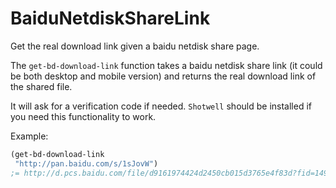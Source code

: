 # BaiduNetdiskShareLink
Get the real download link given a baidu netdisk share page.

The `get-bd-download-link` function takes a baidu netdisk share link (it could be both desktop and mobile version) and returns the real download link of the shared file.

It will ask for a verification code if needed. `Shotwell` should be installed if you need this functionality to work.

Example:

```clojure
(get-bd-download-link
 "http://pan.baidu.com/s/1sJovW")
;= http://d.pcs.baidu.com/file/d9161974424d2450cb015d3765e4f83d?fid=1494862908-250528-194896851427267&time=1438965956&expires=1438967275&rt=sh&chkv=1&sign=FDTERVA-DCb740ccc5511e5e8fedcff06b081203-NCXjrLcXahY7fF3PSCyyIZcpVhA%3D&r=652616426&sharesign=chbAe5AZBgfJquAyee7rLnLraxKt0eaJAs+HHWsHLGuY/PkrktmbcFQQG+V14OWKqu7ui8zLffNBf0EIjZOVRJin1BAl/FVL/3GmzJEEiVPrRq4JERbuS4VJlCC5h6e3wpnMMvxIHC8=&sh=1
```
